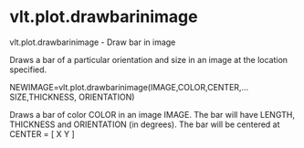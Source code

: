 # vlt.plot.drawbarinimage

  vlt.plot.drawbarinimage - Draw bar in image
 
   Draws a bar of a particular orientation and size in
   an image at the location specified.
 
   NEWIMAGE=vlt.plot.drawbarinimage(IMAGE,COLOR,CENTER,...
       SIZE,THICKNESS, ORIENTATION)
 
   Draws a bar of color COLOR in an image IMAGE.  The bar will
   have LENGTH, THICKNESS and ORIENTATION (in degrees).
   The bar will be centered at CENTER = [ X Y ]

